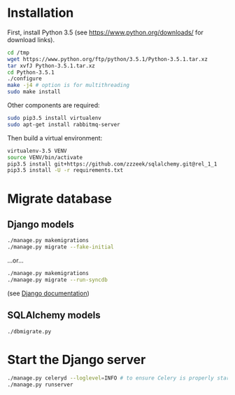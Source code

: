 # Installation

First, install Python 3.5 (see https://www.python.org/downloads/ for
download links).

```bash
cd /tmp
wget https://www.python.org/ftp/python/3.5.1/Python-3.5.1.tar.xz
tar xvfJ Python-3.5.1.tar.xz
cd Python-3.5.1
./configure
make -j4 # option is for multithreading
sudo make install
```

Other components are required:

```bash
sudo pip3.5 install virtualenv
sudo apt-get install rabbitmq-server
```

Then build a virtual environment:

```bash
virtualenv-3.5 VENV
source VENV/bin/activate
pip3.5 install git+https://github.com/zzzeek/sqlalchemy.git@rel_1_1
pip3.5 install -U -r requirements.txt
```


# Migrate database

## Django models

```bash
./manage.py makemigrations
./manage.py migrate --fake-initial
```

...or...

```bash
./manage.py makemigrations
./manage.py migrate --run-syncdb
```

(see [Django documentation](https://docs.djangoproject.com/en/1.9/topics/migrations/))

## SQLAlchemy models

```bash
./dbmigrate.py
```


# Start the Django server

```bash
./manage.py celeryd --loglevel=INFO # to ensure Celery is properly started
./manage.py runserver
```
